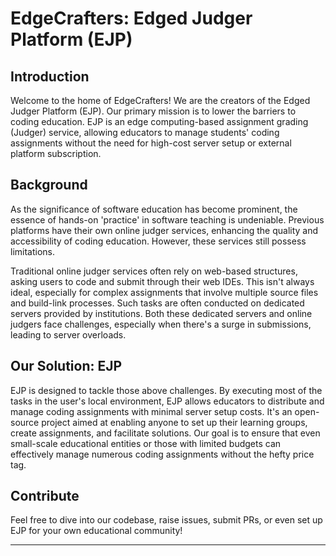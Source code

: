 # EdgeCrafters: Edged Judger Platform (EJP)

## Introduction
Welcome to the home of EdgeCrafters!
We are the creators of the Edged Judger Platform (EJP). Our primary mission is to lower the barriers to coding education.
EJP is an edge computing-based assignment grading (Judger) service, allowing educators to manage students' coding assignments without the need for high-cost server setup or external platform subscription. 

## Background
As the significance of software education has become prominent, the essence of hands-on 'practice' in software teaching is undeniable.
Previous platforms have their own online judger services, enhancing the quality and accessibility of coding education.
However, these services still possess limitations.

Traditional online judger services often rely on web-based structures, asking users to code and submit through their web IDEs.
This isn't always ideal, especially for complex assignments that involve multiple source files and build-link processes.
Such tasks are often conducted on dedicated servers provided by institutions.
Both these dedicated servers and online judgers face challenges, especially when there's a surge in submissions, leading to server overloads.

## Our Solution: EJP
EJP is designed to tackle those above challenges. By executing most of the tasks in the user's local environment, EJP allows educators to distribute and manage coding assignments with minimal server setup costs.
It's an open-source project aimed at enabling anyone to set up their learning groups, create assignments, and facilitate solutions.
Our goal is to ensure that even small-scale educational entities or those with limited budgets can effectively manage numerous coding assignments without the hefty price tag.

## Contribute
Feel free to dive into our codebase, raise issues, submit PRs, or even set up EJP for your own educational community!

---
